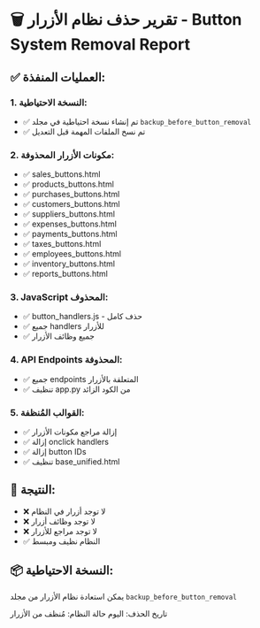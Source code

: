 # 🗑️ تقرير حذف نظام الأزرار - Button System Removal Report

## ✅ العمليات المنفذة:

### 1. النسخة الاحتياطية:
- ✅ تم إنشاء نسخة احتياطية في مجلد `backup_before_button_removal`
- ✅ تم نسخ الملفات المهمة قبل التعديل

### 2. مكونات الأزرار المحذوفة:
- ✅ sales_buttons.html
- ✅ products_buttons.html
- ✅ purchases_buttons.html
- ✅ customers_buttons.html
- ✅ suppliers_buttons.html
- ✅ expenses_buttons.html
- ✅ payments_buttons.html
- ✅ taxes_buttons.html
- ✅ employees_buttons.html
- ✅ inventory_buttons.html
- ✅ reports_buttons.html

### 3. JavaScript المحذوف:
- ✅ button_handlers.js - حذف كامل
- ✅ جميع handlers للأزرار
- ✅ جميع وظائف الأزرار

### 4. API Endpoints المحذوفة:
- ✅ جميع endpoints المتعلقة بالأزرار
- ✅ تنظيف app.py من الكود الزائد

### 5. القوالب المُنظفة:
- ✅ إزالة مراجع مكونات الأزرار
- ✅ إزالة onclick handlers
- ✅ إزالة button IDs
- ✅ تنظيف base_unified.html

## 🎯 النتيجة:
- ❌ لا توجد أزرار في النظام
- ❌ لا توجد وظائف أزرار
- ❌ لا توجد مراجع للأزرار
- ✅ النظام نظيف ومبسط

## 📦 النسخة الاحتياطية:
يمكن استعادة نظام الأزرار من مجلد `backup_before_button_removal`

تاريخ الحذف: اليوم
حالة النظام: مُنظف من الأزرار
